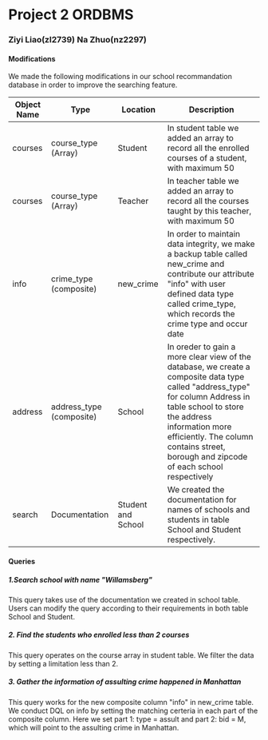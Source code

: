 # Project 2 ORDBMS
### Ziyi Liao(zl2739)  Na Zhuo(nz2297)
#### Modifications
We made the following modifications in our school recommandation database in order to improve the searching feature. <br/>

| Object Name | Type | Location | Description |
| ------------- | ------------- | ------------- | ------------- |
| courses | course_type (Array) | Student | In student table we added an array to record all the enrolled courses of a student, with maximum 50 |
| courses | course_type (Array) | Teacher | In teacher table we added an array to record all the courses taught by this teacher, with maximum 50 |
| info | crime_type (composite) | new_crime | In order to maintain data integrity, we make a backup table called new_crime and contribute our attribute "info" with user defined data type called crime_type, which records the crime type and occur date |
| address | address_type (composite) | School | In oreder to gain a more clear view of the database, we create a composite data type called "address_type" for column Address in table school to store the address information more efficiently. The column contains street, borough and zipcode of each school respectively |
| search | Documentation | Student and School | We created the documentation for names of schools and students in table School and Student respectively. |
#### Queries
##### 1.Search school with name "Willamsberg" 

This query takes use of the documentation we created in school table. Users can modify the query according to their requirements in both table School and Student. 

##### 2. Find the students who enrolled less than 2 courses

This query operates on the course array in student table. We filter the data by setting a limitation less than 2. 

##### 3. Gather the information of assulting crime happened in Manhattan 

This query works for the new composite column "info" in new_crime table. We conduct DQL on info by setting the matching certeria in each part of the composite column. Here we set part 1: type = assult and part 2: bid = M, which will point to the assulting crime in Manhattan. 
